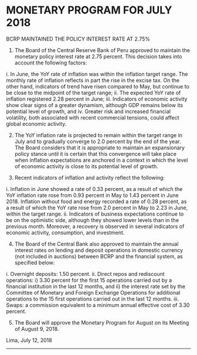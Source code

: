 #   MONETARY PROGRAM FOR JULY 2018
 BCRP MAINTAINED THE POLICY INTEREST RATE AT 2.75%

1. The Board of the Central Reserve Bank of Peru approved to maintain the monetary policy
interest rate at 2.75 percent. This decision takes into account the following factors:

i. In June, the YoY rate of inflation was within the inflation target range. The monthly rate of
inflation reflects in part the rise in the excise tax. On the other hand, indicators of trend
have risen compared to May, but continue to be close to the midpoint of the target range;
ii. The expected YoY rate of inflation registered 2.28 percent in June;
iii. Indicators of economic activity show clear signs of a greater dynamism, although GDP
remains below its potential level of growth, and
iv. Greater risk and increased financial volatility, both associated with recent commercial
tensions, could affect global economic activity.

2. The YoY inflation rate is projected to remain within the target range in July and to gradually
converge to 2.0 percent by the end of the year. The Board considers that it is appropriate to
maintain an expansionary policy stance until it is certain that this convergence will take place
when inflation expectations are anchored in a context in which the level of economic activity
is close to its potential level of growth.

3. Recent indicators of inflation and activity reflect the following:

i. Inflation in June showed a rate of 0.33 percent, as a result of which the YoY inflation rate
rose from 0.93 percent in May to 1.43 percent in June 2018. Inflation without food and
energy recorded a rate of 0.28 percent, as a result of which the YoY rate rose from 2.0
percent in May to 2.23 in June, within the target range.
ii. Indicators of business expectations continue to be on the optimistic side, although they
showed lower levels than in the previous month. Moreover, a recovery is observed in
several indicators of economic activity, consumption, and investment.

4. The Board of the Central Bank also approved to maintain the annual interest rates on lending
and deposit operations in domestic currency (not included in auctions) between BCRP and
the financial system, as specified below:

i. Overnight deposits: 1.50 percent.
ii. Direct repos and rediscount operations: i) 3.30 percent for the first 15 operations
carried out by a financial institution in the last 12 months, and ii) the interest rate set
by the Committee of Monetary and Foreign Exchange Operations for additional
operations to the 15 first operations carried out in the last 12 months.
iii. Swaps: a commission equivalent to a minimum annual effective cost of 3.30 percent.

5. The Board will approve the Monetary Program for August on its Meeting of August 9, 2018.

Lima, July 12, 2018


-----

